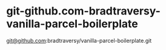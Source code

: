 # git-github.com-bradtraversy-vanilla-parcel-boilerplate
git@github.com:bradtraversy/vanilla-parcel-boilerplate.git
